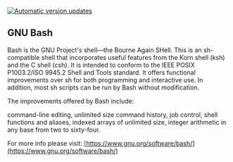 [![Automatic version updates](https://github.com/ZOSOpenTools/bashport/actions/workflows/bump.yml/badge.svg)](https://github.com/ZOSOpenTools/bashport/actions/workflows/bump.yml)

## GNU Bash

Bash is the GNU Project's shell—the Bourne Again SHell. This is an sh-compatible shell that incorporates useful features from the Korn shell (ksh) and the C shell (csh). It is intended to conform to the IEEE POSIX P1003.2/ISO 9945.2 Shell and Tools standard. It offers functional improvements over sh for both programming and interactive use. In addition, most sh scripts can be run by Bash without modification.

The improvements offered by Bash include:

command-line editing,
unlimited size command history,
job control,
shell functions and aliases,
indexed arrays of unlimited size,
integer arithmetic in any base from two to sixty-four.

For more info please visit: [https://www.gnu.org/software/bash/](https://www.gnu.org/software/bash/)

